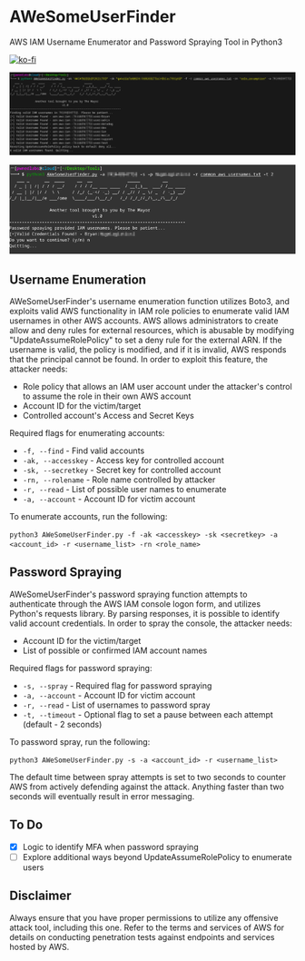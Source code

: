 # AWeSomeUserFinder
AWS IAM Username Enumerator and Password Spraying Tool in Python3

[![ko-fi](https://ko-fi.com/img/githubbutton_sm.svg)](https://ko-fi.com/M4M03Q2JN)

<p align="center">
  <img src="https://github.com/dievus/AWeSomeUserFinder/blob/main/images/image1.png" />
</p>

<p align="center">
  <img src="https://github.com/dievus/AWeSomeUserFinder/blob/main/images/image2.png" />
</p>

## Username Enumeration
AWeSomeUserFinder's username enumeration function utilizes Boto3, and exploits valid AWS functionality in IAM role policies to enumerate valid IAM usernames in other AWS accounts. AWS allows administrators to create allow and deny rules for external resources, which is abusable by modifying "UpdateAssumeRolePolicy" to set a deny rule for the external ARN. If the username is valid, the policy is modified, and if it is invalid, AWS responds that the principal cannot be found. In order to exploit this feature, the attacker needs:

- Role policy that allows an IAM user account under the attacker's control to assume the role in their own AWS account
- Account ID for the victim/target
- Controlled account's Access and Secret Keys

Required flags for enumerating accounts:

- `-f, --find` - Find valid accounts
- `-ak, --accesskey` - Access key for controlled account
- `-sk, --secretkey` - Secret key for controlled account
- `-rn, --rolename` - Role name controlled by attacker
- `-r, --read` - List of possible user names to enumerate
- `-a, --account` - Account ID for victim account

To enumerate accounts, run the following:

`python3 AWeSomeUserFinder.py -f -ak <accesskey> -sk <secretkey> -a <account_id> -r <username_list> -rn <role_name>`

## Password Spraying
AWeSomeUserFinder's password spraying function attempts to authenticate through the AWS IAM console logon form, and utilizes Python's requests library. By parsing responses, it is possible to identify valid account credentials. In order to spray the console, the attacker needs:

- Account ID for the victim/target
- List of possible or confirmed IAM account names

Required flags for password spraying:

- `-s, --spray` - Required flag for password spraying
- `-a, --account` - Account ID for victim account
- `-r, --read` - List of usernames to password spray
- `-t, --timeout` - Optional flag to set a pause between each attempt (default - 2 seconds)

To password spray, run the following:

`python3 AWeSomeUserFinder.py -s -a <account_id> -r <username_list>`

The default time between spray attempts is set to two seconds to counter AWS from actively defending against the attack. Anything faster than two seconds will eventually result in error messaging.

## To Do

- [x] Logic to identify MFA when password spraying
- [ ] Explore additional ways beyond UpdateAssumeRolePolicy to enumerate users

## Disclaimer

Always ensure that you have proper permissions to utilize any offensive attack tool, including this one. Refer to the terms and services of AWS for details on conducting penetration tests against endpoints and services hosted by AWS.
